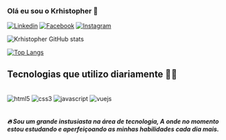 
### Olá eu sou o Krhistopher 👋
[![Linkedin](https://img.shields.io/badge/LinkedIn-0077B5?style=for-the-badge&logo=linkedin&logoColor=white)](https://www.linkedin.com/in/krhistopher-kauling-novak-b4364712a/) [![Facebook](https://img.shields.io/badge/Facebook-1877F2?style=for-the-badge&logo=facebook&logoColor=white)](https://www.facebook.com/krhiskn) [![Instagram](https://img.shields.io/badge/Instagram-E4405F?style=for-the-badge&logo=instagram&logoColor=white)](https://www.instagram.com/krhiskn/)

![Krhistopher GitHub stats](https://github-readme-stats.vercel.app/api?username=devkrhis&show_icons=true&theme=merko)

[![Top Langs](https://github-readme-stats.vercel.app/api/top-langs/?username=devkrhis)](https://github.com/anuraghazra/github-readme-stats)

## Tecnologias que utilizo diariamente 😶‍🌫️
<div style="display: inline_block"></br>
    <img align="center" alt="html5" src="https://img.shields.io/badge/HTML5-E34F26?style=for-the-badge&logo=html5&logoColor=white"/>
    <img align="center" alt="css3" src="https://img.shields.io/badge/CSS3-1572B6?style=for-the-badge&logo=css3&logoColor=white"/>
    <img align="center" alt="javascript" src="https://img.shields.io/badge/JavaScript-F7DF1E?style=for-the-badge&logo=javascript&logoColor=black"/>
    <img align="center" alt="vuejs" src="https://img.shields.io/badge/Vue.js-35495E?style=for-the-badge&logo=vue.js&logoColor=4FC08D"/>
</div><br/>
<h5> 🔥 Sou um grande instusiasta na área de tecnologia, A onde no momento estou estudando e aperfeiçoando as minhas habilidades cada dia mais.</h5>

